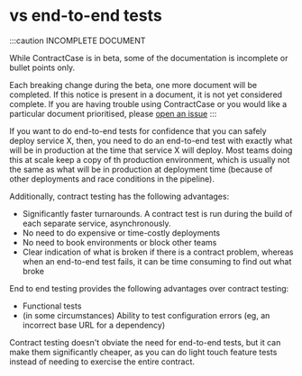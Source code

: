 # vs end-to-end tests

:::caution INCOMPLETE DOCUMENT

While ContractCase is in beta, some of the documentation is incomplete or bullet points only.

Each breaking change during the beta, one more document will be completed. If this notice is present in a document, it is not yet considered complete. If you are having trouble using ContractCase or you would like a particular document prioritised, please [open an issue](https://github.com/case-contract-testing/case/issues/new)
:::

If you want to do end-to-end tests for confidence that you can safely deploy
service X, then, you need to do an end-to-end test with exactly what will be in
production at the time that service X will deploy. Most teams doing this at
scale keep a copy of th production environment, which is usually not the same
as what will be in production at deployment time (because of other deployments
and race conditions in the pipeline).

Additionally, contract testing has the following advantages:

- Significantly faster turnarounds. A contract test is run during the build of each separate service, asynchronously.
- No need to do expensive or time-costly deployments
- No need to book environments or block other teams
- Clear indication of what is broken if there is a contract problem, whereas
  when an end-to-end test fails, it can be time consuming to find out what broke

End to end testing provides the following advantages over contract testing:

- Functional tests
- (in some circumstances) Ability to test configuration errors (eg, an incorrect base URL for a dependency)

Contract testing doesn't obviate the need for end-to-end tests, but it can make them significantly cheaper, as you can do light touch feature tests instead of needing to exercise the entire contract.
